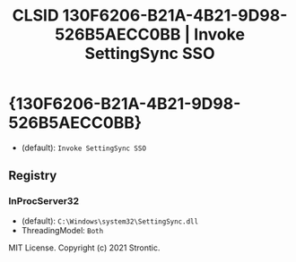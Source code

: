 ﻿---
title: "CLSID 130F6206-B21A-4B21-9D98-526B5AECC0BB | Invoke SettingSync SSO"
excerpt: What is COM-Object CLSID 130F6206-B21A-4B21-9D98-526B5AECC0BB?
---

# {130F6206-B21A-4B21-9D98-526B5AECC0BB}

* (default): `Invoke SettingSync SSO`

## Registry


### InProcServer32

* (default): `C:\Windows\system32\SettingSync.dll`
* ThreadingModel: `Both`

MIT License. Copyright (c) 2021 Strontic.


